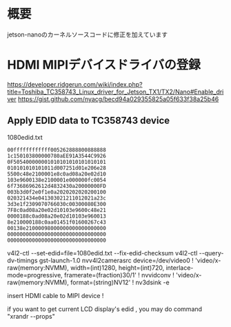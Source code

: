 # 概要
jetson-nanoのカーネルソースコードに修正を加えています

# HDMI MIPIデバイスドライバの登録
https://developer.ridgerun.com/wiki/index.php?title=Toshiba_TC358743_Linux_driver_for_Jetson_TX1/TX2/Nano#Enable_driver
https://gist.github.com/nyacg/becd94a029355825a05f633f38a25b46

## Apply EDID data to TC358743 device
1080edid.txt
```
00ffffffffffff005262888800888888
1c150103800000780aEE91A3544C9926
0F505400000001010101010101010101
010101010101011d007251d01e206e28
5500c48e2100001e8c0ad08a20e02d10
103e9600138e2100001e000000fc0054
6f73686962612d4832430a20000000FD
003b3d0f2e0f1e0a2020202020200100
020321434e041303021211012021a23c
3d3e1f2309070766030c00300080E300
7F8c0ad08a20e02d10103e9600c48e21
0000188c0ad08a20e02d10103e960013
8e210000188c0aa01451f01600267c43
00138e21000098000000000000000000
00000000000000000000000000000000
00000000000000000000000000000000
```

v4l2-ctl --set-edid=file=1080edid.txt --fix-edid-checksum
v4l2-ctl --query-dv-timings
gst-launch-1.0 nvv4l2camerasrc device=/dev/video0 ! 'video/x-raw(memory:NVMM), width=(int)1280, height=(int)720, interlace-mode=progressive, framerate=(fraction)30/1' ! nvvidconv ! 'video/x-raw(memory:NVMM), format=(string)NV12' ! nv3dsink -e


insert HDMI cable to MIPI  device !

if you want to get current LCD display's edid , you may do command "xrandr --props"
